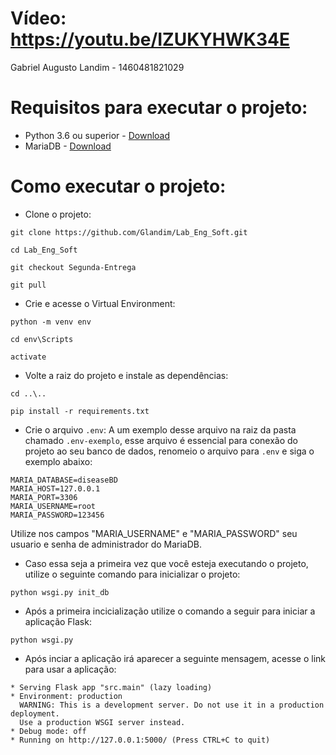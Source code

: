 # Vídeo: https://youtu.be/IZUKYHWK34E

Gabriel Augusto Landim - 1460481821029 	

# Requisitos para executar o projeto:

* Python 3.6 ou superior - [Download](https://www.python.org/downloads/release/python-386/)
* MariaDB - [Download](https://mariadb.com/downloads/)

# Como executar o projeto:

* Clone o projeto:

```
git clone https://github.com/Glandim/Lab_Eng_Soft.git

cd Lab_Eng_Soft

git checkout Segunda-Entrega

git pull
```

* Crie e acesse o Virtual Environment:

```
python -m venv env

cd env\Scripts

activate
```

* Volte a raiz do projeto e instale as dependências:

```
cd ..\..

pip install -r requirements.txt
```

* Crie o arquivo ```.env```:
A um exemplo desse arquivo na raiz da pasta chamado ```.env-exemplo```, esse arquivo é essencial para conexão do projeto ao seu banco de dados, renomeio o arquivo para ```.env``` e siga o exemplo abaixo:
```
MARIA_DATABASE=diseaseBD
MARIA_HOST=127.0.0.1
MARIA_PORT=3306
MARIA_USERNAME=root
MARIA_PASSWORD=123456
```
Utilize nos campos "MARIA_USERNAME" e "MARIA_PASSWORD" seu usuario e senha de administrador do MariaDB.

* Caso essa seja a primeira vez que você esteja executando o projeto, utilize o seguinte comando para inicializar o projeto:
```
python wsgi.py init_db
```
* Após a primeira incicialização utilize o comando a seguir para iniciar a aplicação Flask:
```
python wsgi.py
```
* Após inciar a aplicação irá aparecer a seguinte mensagem, acesse o link para usar a aplicação:
```
* Serving Flask app "src.main" (lazy loading)
* Environment: production
  WARNING: This is a development server. Do not use it in a production deployment.
  Use a production WSGI server instead.
* Debug mode: off
* Running on http://127.0.0.1:5000/ (Press CTRL+C to quit)
```
